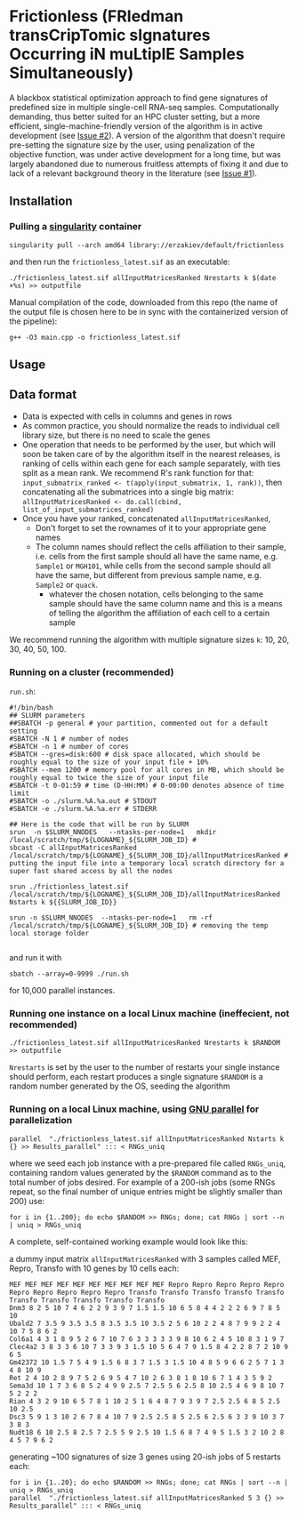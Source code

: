 # Frictionless (FRIedman transCripTomic sIgnatures Occurring iN muLtiplE Samples Simultaneously)

A blackbox statistical optimization approach to find gene signatures of predefined size in multiple single-cell RNA-seq samples. Computationally demanding, thus better suited for an HPC cluster setting, but a more efficient, single-machine-friendly version of the algorithm is in active development (see [Issue #2](https://github.com/erzakiev/frictionless/issues/2)). A version of the algorithm that doesn't require pre-setting the signature size by the user, using penalization of the objective function, was under active development for a long time, but was largely abandoned due to numerous fruitless attempts of fixing it and due to lack of a relevant background theory in the literature (see [Issue #1](https://github.com/erzakiev/frictionless/issues/1)).

## Installation
### Pulling a [singularity](https://docs.sylabs.io/guides/3.0/user-guide/installation.html) container
```
singularity pull --arch amd64 library://erzakiev/default/frictionless
```
and then run the `frictionless_latest.sif` as an executable:
```
./frictionless_latest.sif allInputMatricesRanked Nrestarts k $(date +%s) >> outputfile
```

Manual compilation of the code, downloaded from this repo (the name of the output file is chosen here to be in sync with the containerized version of the pipeline):
```
g++ -O3 main.cpp -o frictionless_latest.sif
```

## Usage

## Data format
* Data is expected with cells in columns and genes in rows
* As common practice, you should normalize the reads to individual cell library size, but there is no need to scale the genes
* One operation that needs to be performed by the user, but which will soon be taken care of by the algorithm itself in the nearest releases, is ranking of cells within each gene for each sample separately, with ties split as a mean rank. We recommend R's rank function for that: `input_submatrix_ranked <- t(apply(input_submatrix, 1, rank))`, then concatenating all the submatrices into a single big matrix: `allInputMatricesRanked <- do.call(cbind, list_of_input_submatrices_ranked)`
* Once you have your ranked, concatenated `allInputMatricesRanked`, 
  * Don't forget to set the rownames of it to your appropriate gene names
  * The column names should reflect the cells affiliation to their sample, i.e. cells from the first sample should all have the same name, e.g. `Sample1` or `MGH101`, while cells from the second sample should all have the same, but different from previous sample name, e.g. `Sample2` or `quack`.
    * whatever the chosen notation, cells belonging to the same sample should have the same column name and this is a means of telling the algorithm the affiliation of each cell to a certain sample

We recommend running the algorithm with multiple signature sizes `k`: 10, 20, 30, 40, 50, 100.

### Running on a cluster (recommended)

`run.sh`:
```
#!/bin/bash
## SLURM parameters
##SBATCH -p general # your partition, commented out for a default setting
#SBATCH -N 1 # number of nodes
#SBATCH -n 1 # number of cores
#SBATCH --gres=disk:600 # disk space allocated, which should be roughly equal to the size of your input file + 10%
#SBATCH --mem 1200 # memory pool for all cores in MB, which should be roughly equal to twice the size of your input file
#SBATCH -t 0-01:59 # time (D-HH:MM) # 0-00:00 denotes absence of time limit
#SBATCH -o ./slurm.%A.%a.out # STDOUT
#SBATCH -e ./slurm.%A.%a.err # STDERR

## Here is the code that will be run by SLURM
srun  -n $SLURM_NNODES   --ntasks-per-node=1   mkdir /local/scratch/tmp/${LOGNAME}_${SLURM_JOB_ID} #
sbcast -C allInputMatricesRanked /local/scratch/tmp/${LOGNAME}_${SLURM_JOB_ID}/allInputMatricesRanked # putting the input file into a temporary local scratch directory for a super fast shared access by all the nodes

srun ./frictionless_latest.sif /local/scratch/tmp/${LOGNAME}_${SLURM_JOB_ID}/allInputMatricesRanked Nstarts k ${{SLURM_JOB_ID}}

srun -n $SLURM_NNODES  --ntasks-per-node=1   rm -rf  /local/scratch/tmp/${LOGNAME}_${SLURM_JOB_ID} # removing the temp local storage folder


```
and run it with 
```
sbatch --array=0-9999 ./run.sh
``` 
for 10,000 parallel instances.

### Running one instance on a local Linux machine (ineffecient, not recommended)
```
./frictionless_latest.sif allInputMatricesRanked Nrestarts k $RANDOM >> outputfile
```
`Nrestarts` is set by the user to the number of restarts your single instance should perform, each restart produces a single signature
`$RANDOM` is a random number generated by the OS, seeding the algorithm

### Running on a local Linux machine, using [GNU parallel](https://www.gnu.org/software/parallel/parallel_tutorial.html) for parallelization
```
parallel  "./frictionless_latest.sif allInputMatricesRanked Nstarts k {} >> Results_parallel" ::: < RNGs_uniq
```
where we seed each job instance with a pre-prepared file called `RNGs_uniq`, containing random values generated by the `$RANDOM` command as to the total number of jobs desired. For example of a 200-ish jobs (some RNGs repeat, so the final number of unique entries might be slightly smaller than 200) use:
```
for i in {1..200}; do echo $RANDOM >> RNGs; done; cat RNGs | sort --n | uniq > RNGs_uniq
```
A complete, self-contained working example would look like this: 

a dummy input matrix `allInputMatricesRanked` with 3 samples called MEF, Repro, Transfo with 10 genes by 10 cells each:
```
MEF MEF MEF MEF MEF MEF MEF MEF MEF MEF Repro Repro Repro Repro Repro Repro Repro Repro Repro Repro Transfo Transfo Transfo Transfo Transfo Transfo Transfo Transfo Transfo Transfo
Dnm3 8 2 5 10 7 4 6 2 2 9 3 9 7 1.5 1.5 10 6 5 8 4 4 2 2 2 6 9 7 8 5 10
Ubald2 7 3.5 9 3.5 3.5 8 3.5 3.5 10 3.5 2 5 6 10 2 2 4 8 7 9 9 2 2 4 10 7 5 8 6 2
Col6a1 4 3 1 8 9 5 2 6 7 10 7 6 3 3 3 3 3 9 8 10 6 2 4 5 10 8 3 1 9 7
Clec4a2 3 8 3 3 6 10 7 3 3 9 3 1.5 10 5 6 4 7 9 1.5 8 4 2 2 8 7 2 10 9 6 5
Gm42372 10 1.5 7 5 4 9 1.5 6 8 3 7 1.5 3 1.5 10 4 8 5 9 6 6 2 5 7 1 3 4 8 10 9
Ret 2 4 10 2 8 9 7 5 2 6 9 5 4 7 10 2 6 3 8 1 8 10 6 7 1 4 3 5 9 2
Sema3d 10 1 7 3 6 8 5 2 4 9 9 2.5 7 2.5 5 6 2.5 8 10 2.5 4 6 9 8 10 7 5 2 2 2
Rian 4 3 2 9 10 6 5 7 8 1 10 2 5 1 6 4 8 7 9 3 9 7 2.5 2.5 6 8 5 2.5 10 2.5
Dsc3 5 9 1 3 10 2 6 7 8 4 10 7 9 2.5 2.5 8 5 2.5 6 2.5 6 3 3 9 10 3 7 3 8 3
Nudt18 6 10 2.5 8 2.5 7 2.5 5 9 2.5 10 1.5 6 8 7 4 9 5 1.5 3 2 10 2 8 4 5 7 9 6 2
```
generating ~100 signatures of size 3 genes using 20-ish jobs of 5 restarts each:
```
for i in {1..20}; do echo $RANDOM >> RNGs; done; cat RNGs | sort --n | uniq > RNGs_uniq
parallel  "./frictionless_latest.sif allInputMatricesRanked 5 3 {} >> Results_parallel" ::: < RNGs_uniq
```


